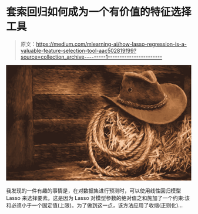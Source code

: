 # 套索回归如何成为一个有价值的特征选择工具

> 原文：<https://medium.com/mlearning-ai/how-lasso-regression-is-a-valuable-feature-selection-tool-aac502819f99?source=collection_archive---------1----------------------->

![](img/325292a7e37b31cbfe010b07931f9b40.png)

我发现的一件有趣的事情是，在对数据集进行预测时，可以使用线性回归模型 Lasso 来选择要素。这是因为 Lasso 对模型参数的绝对值之和施加了一个约束:该和必须小于一个固定值(上限)。为了做到这一点，该方法应用了收缩(正则化)…